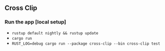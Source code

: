 ## Cross Clip

### Run the app [local setup]
* ```rustup default nightly && rustup update```
* ```cargo run```
* ```RUST_LOG=debug cargo run --package cross-clip --bin cross-clip test```
